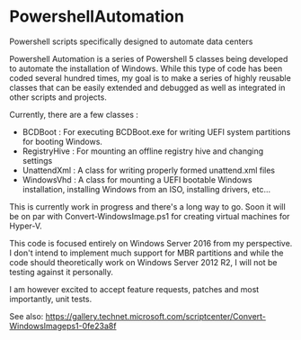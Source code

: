 # PowershellAutomation
Powershell scripts specifically designed to automate data centers

Powershell Automation is a series of Powershell 5 classes being developed to automate the installation of Windows. While this type of code has been coded several hundred times, my goal is to make a series of highly reusable classes that can be easily extended and debugged as well as integrated in other scripts and projects.

Currently, there are a few classes :
 - BCDBoot : For executing BCDBoot.exe for writing UEFI system partitions for booting Windows.
 - RegistryHive : For mounting an offline registry hive and changing settings
 - UnattendXml : A class for writing properly formed unattend.xml files
 - WindowsVhd : A class for mounting a UEFI bootable Windows installation, installing Windows from an ISO, installing drivers, etc...
 
This is currently work in progress and there's a long way to go. Soon it will be on par with Convert-WindowsImage.ps1 for creating virtual machines for Hyper-V. 

This code is focused entirely on Windows Server 2016 from my perspective. I don't intend to implement much support for MBR partitions and while the code should theoretically work on Windows Server 2012 R2, I will not be testing against it personally.

I am however excited to accept feature requests, patches and most importantly, unit tests.

See also:
https://gallery.technet.microsoft.com/scriptcenter/Convert-WindowsImageps1-0fe23a8f

